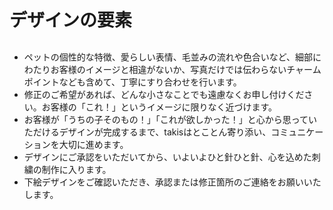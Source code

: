 # デザインの要素

## 

* ペットの個性的な特徴、愛らしい表情、毛並みの流れや色合いなど、細部にわたりお客様のイメージと相違がないか、写真だけでは伝わらないチャームポイントなども含めて、丁寧にすり合わせを行います。
* 修正のご希望があれば、どんな小さなことでも遠慮なくお申し付けください。お客様の「これ！」というイメージに限りなく近づけます。
* お客様が「うちの子そのもの！」「これが欲しかった！」と心から思っていただけるデザインが完成するまで、takisはとことん寄り添い、コミュニケーションを大切に進めます。
* デザインにご承認をいただいてから、いよいよひと針ひと針、心を込めた刺繍の制作に入ります。
* 下絵デザインをご確認いただき、承認または修正箇所のご連絡をお願いいたします。
